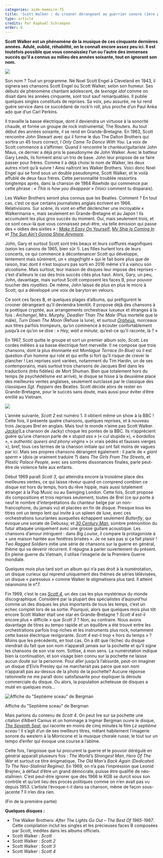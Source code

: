 ```yaml
---
categories: aide-memoire-75
title: 'Scott Walker : du crooner dérangeant au guerrier sonore (1ère partie)'
type: article
credits: Par Raphaël Schraepen
order: 6
---
```

**Scott Walker est un phénomène de la musique de ces cinquante dernières années. Adulé, oublié, réhabilité, on le connaît encore assez peu ici. Il est toutefois possible que vous connaissiez l’un ou l’autre des immenses succès qu’il a connus au milieu des années soixante, tout en ignorant son nom.**

![](/assets/uploads/am75_p.8_schraepen.jpg)

Son nom ? Tout un programme. Né Noel Scott Engel à Cleveland en 1943, il signera ses chansons Scott Engel ou Scott Walker, selon son humeur. Ses débuts de phénomène chantant adolescent, de _teenage idol_ comme on disait dans les années cinquante, sont tout sauf remarquables. Il publie quelques singles constitués de reprises. Sa voix, peu assurée, ne lui rend guère service dans ce succédané de rock’n roll, plus proche d’un Paul Anka ado que d’un Carl Perkins.

Il travaille la basse électrique, dont il deviendra un virtuose à la sonorité chaude, et forme un groupe de rock instrumental, The Routers. Au tout début des années soixante, il se rend en Grande-Bretagne. En 1963, Scott rencontre John Stewart avec qui il forme le duo The Dalton Brothers qui sortira un 45 tours correct, _I Only Came To Dance With You_. La voix de Scott commence à s’affirmer. Quand il rencontre le chanteur/guitariste John Maus, ce dernier a déjà pris le pseudonyme de John Walker. Avec le batteur Gary Leeds, ils forment ainsi un trio de base. John leur propose de se faire passer pour frères. Comme il a déjà choisi le nom de Walker, les deux autres n’ont qu’à suivre ! Ainsi naîtront les Walker Brothers. Voici donc Noel Engel qui se fond sous un double pseudonyme, Scott Walker, et le voilà affublé de deux faux frères. Cette personnalité troublée ressortira longtemps après, dans la chanson de 1984 _Rawhide_ qui commence par cette phrase : _« This is how you disappear »_ (Voici comment tu disparais).

Les Walker Brothers seront plus connus que les Beatles. Comment ? En tout cas, c’est ce que certains journalistes anglais écrivent en 1966. Relativisions. Sur scène, ils vont en effet déclencher une incroyable « Walkermania », mais seulement en Grande-Bretagne et au Japon ! Ils accumulent les plus gros succès du moment. Oui, mais seulement trois, et ce sont ceux-là que vous connaissez peut-être, via telle émission qui passe des « oldies des sixties » : *[Make It Easy On Yourself](https://www.youtube.com/watch?v=bZTS9H-l5qQ)*, *[My Ship Is Coming In](https://www.youtube.com/watch?v=SHWoR0y-jGI)* et *[The Sun Ain’t Gonna Shine Anymore](https://www.youtube.com/watch?v=Q11ium_-Lv8)*.

John, Gary et surtout Scott sont très beaux et leurs coiffures magnifiques (selon les canons de 1965, bien sûr !). Les filles hurlent lors de leurs concerts, ce qui commence à décontenancer Scott qui développe, lentement mais sûrement, un « _stagefright_ » qui le fait boire plus que de raison, trac dont il n’est toujours pas sorti en 2016 même s’il a vaincu son alcoolisme. Mais surtout, leur maison de disques leur impose des reprises – c’est d’ailleurs le cas des trois succès cités plus haut. Alors, Gary, un peu, John, davantage, mais surtout Scott composent les faces B, pour pouvoir toucher des _royalties_. De même, John laisse de plus en plus le micro à Scott, qui a développé une voix de baryton en velours.

Ce sont ces faces B, et quelques plages d’albums, qui préfigurent le crooner dérangeant qu’il deviendra bientôt. Il propose déjà des chansons à la poétique cryptée, aux arrangements orchestraux luxueux et étranges à la fois : _Archangel_, _Mrs. Murphy_, _Deadlier Than The Male_ (Plus mortelle que le mâle), _Turn Down The Moon_ (Refuse la lune), et surtout *[Orpheus](https://www.youtube.com/watch?v=5y6nZB_QNEs)*, morceaux aux titres parfois trompeurs, qu’on commence à écouter confortablement jusqu’à ce qu’on se dise : « _Hey, wait a minute_, qu’est-ce qu’il raconte, là ? »

En 1967, Scott quitte le groupe et sort un premier album solo, _Scott._ Les cordes mêlées à sa basse électrique font merveille. Il ne compose que trois chansons, dont la plus étonnante est _Montague Terrace (In Blue)_ où il est question d’un homme qui rote et qui enfle si fort qu’il risque de crever le plancher ! Les reprises sont variées, notamment du Tim Hardin, un de ses contemporains, mais surtout trois chansons de Jacques Brel dans les traductions (très fidèles) de Mort Shuman. Bien que totalement hors du temps (le psychédélisme est arrivé), le disque se hisse à la deuxième place des meilleures ventes anglaises, seulement surclassé par le classique des classiques _Sgt. Peppers_ des Beatles. Scott décide alors de rester en Grande-Bretagne, pour le succès sans doute, mais aussi pour éviter d’être enrôlé au Vietnam.

![](/assets/uploads/scott_walker.jpg)

L’année suivante, _Scott 2_ est numéro 1. Il obtient même un show à la BBC ! Cette fois, il présente quatre chansons, quelques reprises, et à nouveau trois Jacques Brel en anglais. Mais tout le monde n’aime pas Scott Walker. *[Jackie](https://www.youtube.com/watch?v=eKtZf62BQzM)*(La chanson de Jacky) choque les pontes de la BBC. Ils n’apprécient guère qu’une chanson parle de « _stupid ass_ » (« cul stupide »), « _bordellos_ », « _authentic queers and phony virgins_ » (« vrais pédés et fausses vierges »), bref, tous ces termes de la chanson initiale qui ont fait moins de vagues par ici. Mais ses propres chansons dérangent également : il parle de « _giant sperm_ » (dois-je vraiment traduire ?) dans _The Girls_ _From The Streets_, et _Plastic Palace People_, avec ses sombres dissonances finales, parle peut-être de violence faite aux enfants.

Début 1969 paraît _Scott 3_, qui atteindra encore la troisième place des meilleures ventes, ce qui laisse rêveur quand on comprend combien ce disque est hors du temps, hors du rêve hippie, mais aussi totalement étranger à la Pop Music ou au Swinging London. Cette fois, Scott propose dix compositions et trois reprises seulement, toutes de Brel (ce qui porte à neuf le nombre d’interprétations du chanteur belge par un non-francophone, du jamais vu) et placées en fin de disque. Presque tous les titres ont un tempo lent qui invite à un spleen de luxe, avec ces orchestrations luxuriantes auxquelles échappent seulement _Butterfly_, qui évoque une sonate de Debussy, et *[30 Century Man](https://www.youtube.com/watch?v=Z5aaJG1Nb-M)*, sombre prémonition du futur attaquée uniquement avec une grosse guitare acoustique. Les chansons d’amour intriguent : dans _Big Louise_, il compare la protagoniste à « une maison hantée aux fenêtres brisées ». Je ne sais pas si ça fait plaisir ! _Two Ragged Soldiers_ initie une série de chansons sur la guerre en général, thème qui va devenir récurrent. Il répugne à parler ouvertement du présent. En pleine guerre du Vietnam, il utilise l’imagerie de la Première Guerre mondiale.

Quelques mois plus tard sort un album qui n’a pas droit à la numérotation, un disque curieux qui reprend uniquement des thèmes de séries télévisées, un disque « paresseux » comme Walker le stigmatisera plus tard. Il atteint néanmoins le n°7.

Fin 1969, c’est le cas _[Scott 4](https://www.youtube.com/watch?v=BFxN67HIYvA)_, un des cas les plus mystérieux du monde discographique. Considéré par la plupart des spécialistes d’aujourd’hui comme un des disques les plus importants de tous les temps, c’est un échec complet lors de sa sortie. Pourquoi, alors que quelques mois plus tôt encore Scott Walker était une star en Grande-Bretagne ? _Scott 4_ est-il encore plus « difficile » que _Scott 3_ ? Non, au contraire. Nous avons davantage de titres au tempo rapide et un équilibre a été trouvé entre les orchestrations parfois trop riches et les instruments plus rock, notamment cette basse électrique revigorante. _Scott 4_ est-il trop « hors du temps » ? Moins que les précédents, en tout cas. On a dit que l’échec du disque viendrait du fait que son nom n’apparaît jamais sur la pochette et qu’il signe les chansons de son vrai nom. Sottise, à mon sens. La numérotation indique bien la continuation, et son visage bien connu sur la pochette ne laisse aucun doute sur la personne. Pour aller jusqu’à l’absurde, peut-on imaginer un disque d’Elvis Presley qui ne marcherait pas parce que son nom n’apparaît pas au-dessus de la photo de la pochette? Aucune réponse rationnelle ne me paraît donc satisfaisante pour expliquer la déroute commerciale du disque. Ou alors, la population acheteuse de disques a muté en quelques mois…

![Affiche du "Septième sceau" de Bergman](/assets/uploads/seventhsealposter.jpg)

<span class="img-copyright">Affiche du "Septième sceau" de Bergman</span>

Mais parlons du contenu de _Scott 4_. On peut lire sur sa pochette une citation d’Albert Camus et un hommage à Ingmar Bergman ouvre le disque, *[The Seventh Seal](https://www.youtube.com/watch?v=jMUk1R_fKEA)*, qui raconte en moins de cinq minutes le film _Le septième sceau_ ! Il s’agit d’un de ses meilleurs titres, mêlant habilement l’imagerie sonore du western à la Morricone et la musique chorale russe, le tout sur un tempo d’enfer qui évoque une course à l’abîme.

Cette fois, l’angoisse que lui procurent la guerre et le pouvoir dérégulé en général apparaît plusieurs fois : _The World’s Strongest Man_, _Hero Of The War_ et surtout ce titre énigmatique, _The Old Man’s Back Again (Dedicated To The Neo-Stalinist Regime)._ En 1969, on n’a pas l’impression que Leonid Brejnev, à défaut d’être un grand démocrate, puisse être qualifié de néo-stalinien. C’est peut-être ignorer que dès 1966 le KGB se durcit sous son contrôle et qu’ont lieu des procès politiques comme on n’en avait pas vu depuis 1953. L’artiste l’évoque-t-il dans sa chanson, même de façon sous-jacente ? Il n’en dira rien.

(Fin de la première partie)

**Quelques disques :**

* The Walker Brothers: _After The Lights Go Out – The Best Of 1965-1967_. Cette compilation inclut les singles et les précieuses faces B composées par Scott, inédites dans les albums officiels.
* Scott Walker : _Scott_
* Scott Walker : _Scott 2_
* Scott Walker : _Scott 3_
* Scott Walker : _Scott 4_
